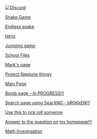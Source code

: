 [![Discord][discord-img]][discord-link]

[Snake Game](https://memesggopoop28.github.io/snake)

[Endless snake](https://memesggopoop28.github.io/snake/endless)

[tetris](https://memesggopoop28.github.io/tetris)

[Jumping game](https://memesggopoop28.github.io/school_files/mark/project_neptune01/secret)

[School Files](https://memesggopoop28.github.io/school_files)

[Mark's page](https://memesggopoop28.github.io/school_files/mark)

[Project Neptune thingy](https://memesggopoop28.github.io/school_files/mark/project_neptune01)

[Main Page](https://memesggopoop28.github.io)

[Bomb page - In PROGRESS!!!](https://memesggopoop28.github.io/bomb)

[Search page using SearXNG - bR0KkEN!!!](https://memesggopoop28.github.io/search)

[Use this to rick roll someone](https://memesggopoop28.github.io/school_files/rick)

[Answer to the question on](https://memesggopoop28.github.io/num5Answer) [my homepage!!!](https://memesggopoop28.github.io)

[Math Investigation](https://memesggopoop28.github.io/src/math-investigation)








[discord-img]: https://img.shields.io/badge/Discord-7389D8?logo=discord&logoColor=white
[discord-link]: https://discord.gg/kWYZM3KVfE